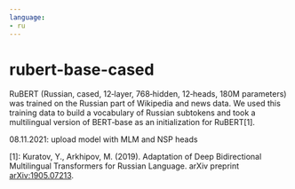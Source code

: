 ```yaml
---
language:
- ru
---
```


# rubert-base-cased

RuBERT \(Russian, cased, 12‑layer, 768‑hidden, 12‑heads, 180M parameters\) was trained on the Russian part of Wikipedia and news data. We used this training data to build a vocabulary of Russian subtokens and took a multilingual version of BERT‑base as an initialization for RuBERT\[1\].

08.11.2021: upload model with MLM and NSP heads

\[1\]: Kuratov, Y., Arkhipov, M. \(2019\). Adaptation of Deep Bidirectional Multilingual Transformers for Russian Language. arXiv preprint [arXiv:1905.07213](https://arxiv.org/abs/1905.07213).

